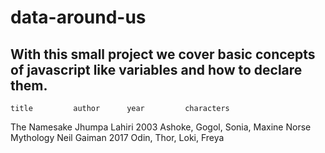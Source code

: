 # data-around-us

## With this small project we cover basic concepts of javascript like variables and how to declare them.

    title         author      year         characters
The Namesake  Jhumpa Lahiri   2003   Ashoke, Gogol, Sonia, Maxine
Norse Mythology Neil Gaiman  2017   Odin, Thor, Loki, Freya
